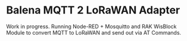 # Balena MQTT 2 LoRaWAN Adapter

Work in progress. Running Node-RED + Mosquitto and RAK WisBlock Module to convert MQTT to LoRaWAN and send out via AT Commands.
